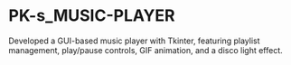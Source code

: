 # PK-s_MUSIC-PLAYER
Developed a GUI-based music player with Tkinter, featuring playlist management, play/pause controls, GIF animation, and a disco light effect.
